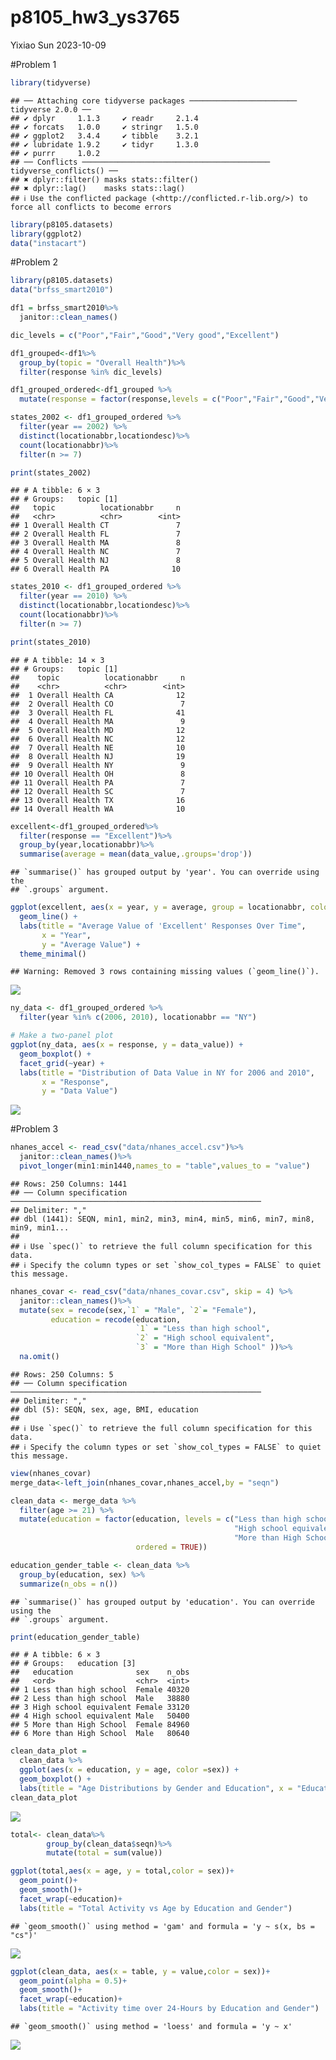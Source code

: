 p8105_hw3_ys3765
================
Yixiao Sun
2023-10-09

\#Problem 1

``` r
library(tidyverse)
```

    ## ── Attaching core tidyverse packages ──────────────────────── tidyverse 2.0.0 ──
    ## ✔ dplyr     1.1.3     ✔ readr     2.1.4
    ## ✔ forcats   1.0.0     ✔ stringr   1.5.0
    ## ✔ ggplot2   3.4.4     ✔ tibble    3.2.1
    ## ✔ lubridate 1.9.2     ✔ tidyr     1.3.0
    ## ✔ purrr     1.0.2     
    ## ── Conflicts ────────────────────────────────────────── tidyverse_conflicts() ──
    ## ✖ dplyr::filter() masks stats::filter()
    ## ✖ dplyr::lag()    masks stats::lag()
    ## ℹ Use the conflicted package (<http://conflicted.r-lib.org/>) to force all conflicts to become errors

``` r
library(p8105.datasets)
library(ggplot2)
data("instacart")
```

\#Problem 2

``` r
library(p8105.datasets)
data("brfss_smart2010")

df1 = brfss_smart2010%>%
  janitor::clean_names()

dic_levels = c("Poor","Fair","Good","Very good","Excellent")

df1_grouped<-df1%>%
  group_by(topic = "Overall Health")%>%
  filter(response %in% dic_levels)

df1_grouped_ordered<-df1_grouped %>%
  mutate(response = factor(response,levels = c("Poor","Fair","Good","Very good","Excellent"), ordered=TRUE))
```

``` r
states_2002 <- df1_grouped_ordered %>%
  filter(year == 2002) %>%
  distinct(locationabbr,locationdesc)%>%
  count(locationabbr)%>%
  filter(n >= 7)

print(states_2002)
```

    ## # A tibble: 6 × 3
    ## # Groups:   topic [1]
    ##   topic          locationabbr     n
    ##   <chr>          <chr>        <int>
    ## 1 Overall Health CT               7
    ## 2 Overall Health FL               7
    ## 3 Overall Health MA               8
    ## 4 Overall Health NC               7
    ## 5 Overall Health NJ               8
    ## 6 Overall Health PA              10

``` r
states_2010 <- df1_grouped_ordered %>%
  filter(year == 2010) %>%
  distinct(locationabbr,locationdesc)%>%
  count(locationabbr)%>%
  filter(n >= 7)

print(states_2010)
```

    ## # A tibble: 14 × 3
    ## # Groups:   topic [1]
    ##    topic          locationabbr     n
    ##    <chr>          <chr>        <int>
    ##  1 Overall Health CA              12
    ##  2 Overall Health CO               7
    ##  3 Overall Health FL              41
    ##  4 Overall Health MA               9
    ##  5 Overall Health MD              12
    ##  6 Overall Health NC              12
    ##  7 Overall Health NE              10
    ##  8 Overall Health NJ              19
    ##  9 Overall Health NY               9
    ## 10 Overall Health OH               8
    ## 11 Overall Health PA               7
    ## 12 Overall Health SC               7
    ## 13 Overall Health TX              16
    ## 14 Overall Health WA              10

``` r
excellent<-df1_grouped_ordered%>%
  filter(response == "Excellent")%>%
  group_by(year,locationabbr)%>%
  summarise(average = mean(data_value,.groups='drop'))
```

    ## `summarise()` has grouped output by 'year'. You can override using the
    ## `.groups` argument.

``` r
ggplot(excellent, aes(x = year, y = average, group = locationabbr, color = locationabbr)) +
  geom_line() +
  labs(title = "Average Value of 'Excellent' Responses Over Time", 
       x = "Year", 
       y = "Average Value") +
  theme_minimal() 
```

    ## Warning: Removed 3 rows containing missing values (`geom_line()`).

![](p8105_hw3_ys3765_files/figure-gfm/construct-1.png)<!-- -->

``` r
ny_data <- df1_grouped_ordered %>%
  filter(year %in% c(2006, 2010), locationabbr == "NY")

# Make a two-panel plot
ggplot(ny_data, aes(x = response, y = data_value)) +
  geom_boxplot() +
  facet_grid(~year) +
  labs(title = "Distribution of Data Value in NY for 2006 and 2010", 
       x = "Response", 
       y = "Data Value")
```

![](p8105_hw3_ys3765_files/figure-gfm/two_panel%20plot-1.png)<!-- -->

\#Problem 3

``` r
nhanes_accel <- read_csv("data/nhanes_accel.csv")%>%
  janitor::clean_names()%>%
  pivot_longer(min1:min1440,names_to = "table",values_to = "value")
```

    ## Rows: 250 Columns: 1441
    ## ── Column specification ────────────────────────────────────────────────────────
    ## Delimiter: ","
    ## dbl (1441): SEQN, min1, min2, min3, min4, min5, min6, min7, min8, min9, min1...
    ## 
    ## ℹ Use `spec()` to retrieve the full column specification for this data.
    ## ℹ Specify the column types or set `show_col_types = FALSE` to quiet this message.

``` r
nhanes_covar <- read_csv("data/nhanes_covar.csv", skip = 4) %>%
  janitor::clean_names()%>%
  mutate(sex = recode(sex,`1` = "Male", `2`= "Female"),
         education = recode(education,
                            `1` = "Less than high school", 
                            `2` = "High school equivalent", 
                            `3` = "More than High School" ))%>%
  na.omit()
```

    ## Rows: 250 Columns: 5
    ## ── Column specification ────────────────────────────────────────────────────────
    ## Delimiter: ","
    ## dbl (5): SEQN, sex, age, BMI, education
    ## 
    ## ℹ Use `spec()` to retrieve the full column specification for this data.
    ## ℹ Specify the column types or set `show_col_types = FALSE` to quiet this message.

``` r
view(nhanes_covar)
merge_data<-left_join(nhanes_covar,nhanes_accel,by = "seqn")

clean_data <- merge_data %>%
  filter(age >= 21) %>%
  mutate(education = factor(education, levels = c("Less than high school", 
                                                  "High school equivalent", 
                                                  "More than High School"), 
                            ordered = TRUE))
```

``` r
education_gender_table <- clean_data %>%
  group_by(education, sex) %>%
  summarize(n_obs = n())
```

    ## `summarise()` has grouped output by 'education'. You can override using the
    ## `.groups` argument.

``` r
print(education_gender_table)
```

    ## # A tibble: 6 × 3
    ## # Groups:   education [3]
    ##   education              sex    n_obs
    ##   <ord>                  <chr>  <int>
    ## 1 Less than high school  Female 40320
    ## 2 Less than high school  Male   38880
    ## 3 High school equivalent Female 33120
    ## 4 High school equivalent Male   50400
    ## 5 More than High School  Female 84960
    ## 6 More than High School  Male   80640

``` r
clean_data_plot = 
  clean_data %>%
  ggplot(aes(x = education, y = age, color =sex)) +
  geom_boxplot() +
  labs(title = "Age Distributions by Gender and Education", x = "Education", y = "Age")
clean_data_plot
```

![](p8105_hw3_ys3765_files/figure-gfm/Visualization%20of%20the%20age%20distribution%20for%20men%20and%20women%20in%20each%20education%20categoru-1.png)<!-- -->

``` r
total<- clean_data%>%
        group_by(clean_data$seqn)%>%
        mutate(total = sum(value))

ggplot(total,aes(x = age, y = total,color = sex))+
  geom_point()+
  geom_smooth()+
  facet_wrap(~education)+
  labs(title = "Total Activity vs Age by Education and Gender")
```

    ## `geom_smooth()` using method = 'gam' and formula = 'y ~ s(x, bs = "cs")'

![](p8105_hw3_ys3765_files/figure-gfm/total%20activity%20plot-1.png)<!-- -->

``` r
ggplot(clean_data, aes(x = table, y = value,color = sex))+
  geom_point(alpha = 0.5)+
  geom_smooth()+
  facet_wrap(~education)+
  labs(title = "Activity time over 24-Hours by Education and Gender")
```

    ## `geom_smooth()` using method = 'loess' and formula = 'y ~ x'

![](p8105_hw3_ys3765_files/figure-gfm/unnamed-chunk-2-1.png)<!-- -->
